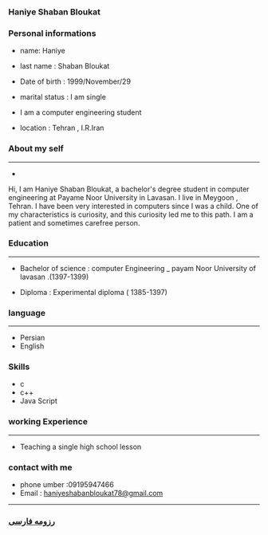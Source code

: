 
### Haniye Shaban Bloukat


### Personal informations


+ name: Haniye
+ last name : Shaban Bloukat
+ Date of birth : 1999/November/29
+  marital status : I am single
+ I am a computer engineering student


+ location : Tehran , I.R.Iran 


 
### About my self

---
+ 
Hi, I am Haniye Shaban Bloukat, a bachelor's degree student in computer engineering at Payame Noor University in Lavasan. I live in Meygoon , Tehran. I have been very interested in computers since I was a child. One of my characteristics is curiosity, and this curiosity led me to this path. I am a patient and sometimes carefree person.
 


### Education

---
+ Bachelor of science : computer Engineering
_ payam Noor University of lavasan .(1397-1399)

+ Diploma : Experimental diploma ( 1385-1397)

### language

---
+ Persian
+ English 


### Skills

+ c
+ c++ 
+ Java Script



### working Experience

---
+ Teaching a single high school lesson 


### contact with me

+ phone umber :09195947466
+ Email : haniyeshabanbloukat78@gmail.com





--- 
### [رزومه فارسی](resume-fa.md)
